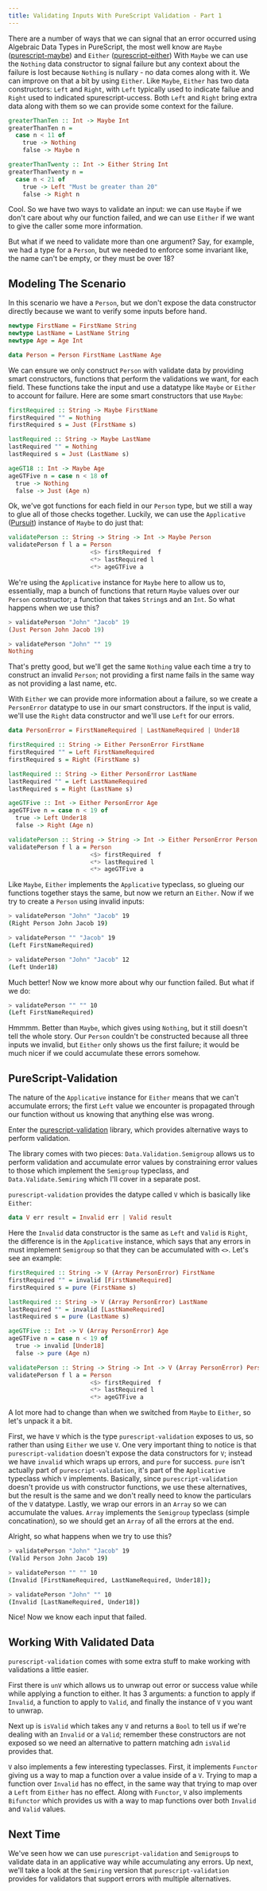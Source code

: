 ```yaml
---
title: Validating Inputs With PureScript Validation - Part 1
---
```

There are a number of ways that we can signal that an error occurred using
Algebraic Data Types in PureScript, the most well know are `Maybe` ([purescript-maybe](https://pursuit.purescript.org/packages/purescript-maybe/2.0.1))
and `Either` ([purescript-either](https://pursuit.purescript.org/packages/purescript-either/2.1.0))
With `Maybe` we can use the `Nothing` data constructor to signal failure but
any context about the failure is lost because `Nothing` is nullary - no data
comes along with it. We can improve on that a bit by using `Either`. Like
`Maybe`, `Either` has two data constructors: `Left` and `Right`,
with `Left` typically used to indicate failue and `Right` used to indicated
spurescript-uccess. Both `Left` and `Right` bring extra data along with them so we can
provide some context for the failure.

~~~ haskell
greaterThanTen :: Int -> Maybe Int
greaterThanTen n =
  case n < 11 of
    true -> Nothing
    false -> Maybe n

greaterThanTwenty :: Int -> Either String Int
greaterThanTwenty n =
  case n < 21 of
    true -> Left "Must be greater than 20"
    false -> Right n
~~~

Cool. So we have two ways to validate an input: we can use `Maybe` if we don't
care about why our function failed, and we can use `Either` if we want to give
the caller some more information.

But what if we need to validate more than one argument? Say, for example, we
had a type for a `Person`, but we needed to enforce some invariant like, the
name can't be empty, or they must be over 18?

## Modeling The Scenario

In this scenario we have a `Person`, but we don't expose the data constructor
directly because we want to verify some inputs before hand.

~~~ haskell
newtype FirstName = FirstName String
newtype LastName = LastName String
newtype Age = Age Int

data Person = Person FirstName LastName Age
~~~

We can ensure we only construct `Person` with validate data by providing
smart constructors, functions that perform the validations we want, for each field.
These functions take the input and use a datatype like `Maybe` or `Either` to
account for failure. Here are some smart constructors that use `Maybe`:

~~~ haskell
firstRequired :: String -> Maybe FirstName
firstRequired "" = Nothing
firstRequired s = Just (FirstName s)

lastRequired :: String -> Maybe LastName
lastRequired "" = Nothing
lastRequired s = Just (LastName s)

ageGT18 :: Int -> Maybe Age
ageGTFive n = case n < 18 of
  true -> Nothing
  false -> Just (Age n)
~~~

Ok, we've got functions for each field in our `Person` type, but we still a way
to glue all of those checks together. Luckily, we can use the `Applicative`
([Pursuit](https://pursuit.purescript.org/packages/purescript-prelude/2.4.0/docs/Control.Applicative#t:Applicative))
instance of `Maybe` to do just that:

~~~ haskell
validatePerson :: String -> String -> Int -> Maybe Person
validatePerson f l a = Person
                       <$> firstRequired  f
                       <*> lastRequired l
                       <*> ageGTFive a
~~~

We're using the `Applicative` instance for `Maybe` here to allow us to, essentially,
map a bunch of functions that return `Maybe` values over our `Person` constructor;
a function that takes `String`s and an `Int`.
So what happens when we use this?

~~~ haskell
> validatePerson "John" "Jacob" 19
(Just Person John Jacob 19)

> validatePerson "John" "" 19
Nothing
~~~

That's pretty good, but we'll get the same `Nothing` value each time a try to
construct an invalid `Person`; not providing a first name fails in the same way
as not providing a last name, etc.

With `Either` we can provide more information about a failure, so we create a
`PersonError` datatype to use in our smart constructors. If the input is valid,
we'll use the `Right` data constructor and we'll use `Left` for our errors.

~~~ haskell
data PersonError = FirstNameRequired | LastNameRequired | Under18

firstRequired :: String -> Either PersonError FirstName
firstRequired "" = Left FirstNameRequired
firstRequired s = Right (FirstName s)

lastRequired :: String -> Either PersonError LastName
lastRequired "" = Left LastNameRequired
lastRequired s = Right (LastName s)

ageGTFive :: Int -> Either PersonError Age
ageGTFive n = case n < 19 of
  true -> Left Under18
  false -> Right (Age n)

validatePerson :: String -> String -> Int -> Either PersonError Person
validatePerson f l a = Person
                       <$> firstRequired  f
                       <*> lastRequired l
                       <*> ageGTFive a
~~~

Like `Maybe`, `Either` implements the `Applicative` typeclass, so glueing our
functions together stays the same, but now we return an `Either`. Now if we try
to create a `Person` using invalid inputs:

~~~ bash
> validatePerson "John" "Jacob" 19
(Right Person John Jacob 19)

> validatePerson "" "Jacob" 19
(Left FirstNameRequired)

> validatePerson "John" "Jacob" 12
(Left Under18)
~~~

Much better! Now we know more about why our function failed. But what if we do:

~~~ bash
> validatePerson "" "" 10
(Left FirstNameRequired)
~~~

Hmmmm. Better than `Maybe`, which gives using `Nothing`, but it still doesn't tell
the whole story. Our `Person` couldn't be constructed because all three inputs
we invalid, but `Either` only shows us the first failure; it would be much nicer
if we could accumulate these errors somehow.

## PureScript-Validation

The nature of the `Applicative` instance for `Either` means that we can't
accumulate errors; the first `Left` value we encounter is propagated through
our function without us knowing that anything else was wrong.

Enter the [purescript-validation](https://pursuit.purescript.org/packages/purescript-validation/2.0.0)
library, which provides alternative ways to perform validation.

The library comes with two pieces: `Data.Validation.Semigroup` allows us to perform
validation and accumulate error values by constraining error values to those which
implement the `Semigroup` typeclass, and `Data.Validate.Semiring` which I'll cover in
a separate post.

`purescript-validation` provides the datype called `V` which is basically like
`Either`:

~~~ haskell
data V err result = Invalid err | Valid result
~~~

Here the `Invalid` data constructor is the same as `Left` and `Valid` is `Right`,
the difference is in the `Applicative` instance, which says that any errors
in must implement `Semigroup` so that they can be accumulated with `<>`. Let's
see an example:

~~~ haskell
firstRequired :: String -> V (Array PersonError) FirstName
firstRequired "" = invalid [FirstNameRequired]
firstRequired s = pure (FirstName s)

lastRequired :: String -> V (Array PersonError) LastName
lastRequired "" = invalid [LastNameRequired]
lastRequired s = pure (LastName s)

ageGTFive :: Int -> V (Array PersonError) Age
ageGTFive n = case n < 19 of
  true -> invalid [Under18]
  false -> pure (Age n)

validatePerson :: String -> String -> Int -> V (Array PersonError) Person
validatePerson f l a = Person
                       <$> firstRequired  f
                       <*> lastRequired l
                       <*> ageGTFive a
~~~

A lot more had to change than when we switched from `Maybe` to `Either`, so
let's unpack it a bit.

First, we have `V` which is the type `purescript-validation` exposes to us,
so rather than using `Either` we use `V`. One very important thing to notice
is that `purescript-validation` doesn't expose the data constructors for `V`; instead
we have `invalid` which wraps up errors, and `pure` for success. `pure` isn't actually
part of `purescript-validation`, it's part of the `Applicative` typeclass which
`V` implements. Basically, since `purescript-validation` doesn't provide us with
constructor functions, we use these alternatives, but the result is the same and
we don't really need to know the particulars of the `V` datatype. Lastly, we
wrap our errors in an `Array` so we can accumulate the values. `Array` implements
the `Semigroup` typeclass (simple concatination), so we should get an `Array` of
all the errors at the end.

Alright, so what happens when we try to use this?

~~~ bash
> validatePerson "John" "Jacob" 19
(Valid Person John Jacob 19)

> validatePerson "" "" 10
(Invalid [FirstNameRequired, LastNameRequired, Under18]);

> validatePerson "John" "" 10
(Invalid [LastNameRequired, Under18])
~~~

Nice! Now we know each input that failed.

## Working With Validated Data

`purescript-validation` comes with some extra stuff to make working with validations
a little easier.

First there is `unV` which allows us to unwrap out error or success value while
while applying a function to either. It has 3 arguments: a function to apply if
`Invalid`, a function to apply to `Valid`, and finally the instance of `V` you want
to unwrap.

Next up is `isValid` which takes any `V` and returns a `Bool` to tell us if we're
dealing with an `Invalid` or a `Valid`; remember these constructors are not exposed
so we need an alternative to pattern matching adn `isValid` provides that.

`V` also implements a few interesting typeclasses. First, it implements `Functor`
giving us a way to map a function over a value inside of a `V`. Trying to map a
function over `Invalid` has no effect, in the same way that trying to map over a
`Left` from `Either` has no effect. Along with `Functor`, `V` also implements
`Bifunctor` which provides us with a way to map functions over both `Invalid`
and `Valid` values.

## Next Time
We've seen how we can use `purescript-validation` and `Semigroup`s to validate data
in an applicative way while accumulating any errors. Up next, we'll take a look
at the `Semiring` version that `purescript-validation` provides for validators
that support errors with multiple alternatives.
